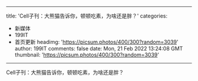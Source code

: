 
---
title: 'Cell子刊：大熊猫告诉你，顿顿吃素，为啥还是胖？'
categories: 
 - 新媒体
 - 199IT
 - 首页更新
headimg: 'https://picsum.photos/400/300?random=3039'
author: 199IT
comments: false
date: Mon, 21 Feb 2022 13:24:08 GMT
thumbnail: 'https://picsum.photos/400/300?random=3039'
---

<div>   
Cell子刊：大熊猫告诉你，顿顿吃素，为啥还是胖？  
</div>
            